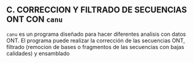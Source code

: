 ## C. CORRECCION Y FILTRADO DE SECUENCIAS ONT CON `canu`

`canu` es un programa diseñado para hacer diferentes analisis con datos ONT. El programa puede realizar la corrección de las secuencias ONT, filtrado (remocion de bases o fragmentos de las secuencias con bajas calidades) y ensamblado
